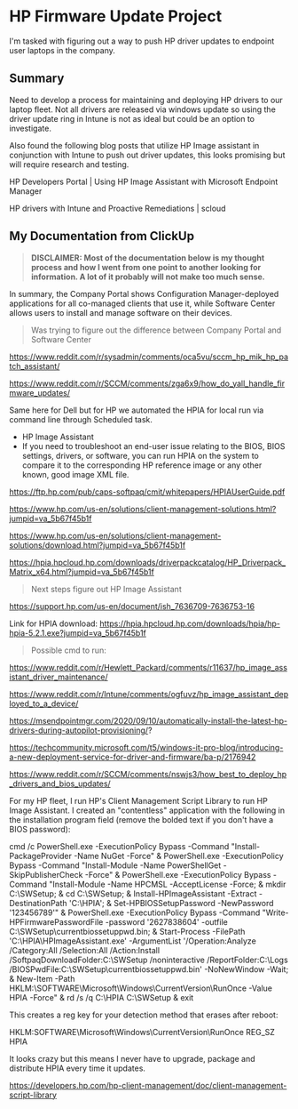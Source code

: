 # HP Firmware Update Project
I'm tasked with figuring out a way to push HP driver updates to endpoint user laptops in the company.

## Summary
Need to develop a process for maintaining and deploying HP drivers to our laptop fleet. Not all drivers are released via windows update so using the driver update ring in Intune is not as ideal but could be an option to investigate. 

Also found the following blog posts that utilize HP Image assistant in conjunction with Intune to push out driver updates, this looks promising but will require research and testing. 

HP Developers Portal | Using HP Image Assistant with Microsoft Endpoint Manager

HP drivers with Intune and Proactive Remediations | scloud

## My Documentation from ClickUp
> **DISCLAIMER: Most of the documentation below is my thought process and how I went from one point to another looking for information. A lot of it probably will not make too much sense.**

In summary, the Company Portal shows Configuration Manager-deployed applications for all co-managed clients that use it, while Software Center allows users to install and manage software on their devices.
> Was trying to figure out the difference between Company Portal and Software Center

https://www.reddit.com/r/sysadmin/comments/oca5vu/sccm_hp_mik_hp_patch_assistant/

https://www.reddit.com/r/SCCM/comments/zga6x9/how_do_yall_handle_firmware_updates/

Same here for Dell but for HP we automated the HPIA for local run via command line through Scheduled task.

- HP Image Assistant
- If you need to troubleshoot an end-user issue relating to the BIOS, BIOS settings, drivers, or software, you can run HPIA on the system to compare it to the corresponding HP reference image or any other known, good image XML file.

https://ftp.hp.com/pub/caps-softpaq/cmit/whitepapers/HPIAUserGuide.pdf

https://www.hp.com/us-en/solutions/client-management-solutions.html?jumpid=va_5b67f45b1f

https://www.hp.com/us-en/solutions/client-management-solutions/download.html?jumpid=va_5b67f45b1f

https://hpia.hpcloud.hp.com/downloads/driverpackcatalog/HP_Driverpack_Matrix_x64.html?jumpid=va_5b67f45b1f

> Next steps figure out HP Image Assistant

https://support.hp.com/us-en/document/ish_7636709-7636753-16

Link for HPIA download: https://hpia.hpcloud.hp.com/downloads/hpia/hp-hpia-5.2.1.exe?jumpid=va_5b67f45b1f

> Possible cmd to run:

https://www.reddit.com/r/Hewlett_Packard/comments/r11637/hp_image_assistant_driver_maintenance/

https://www.reddit.com/r/Intune/comments/ogfuvz/hp_image_assistant_deployed_to_a_device/

https://msendpointmgr.com/2020/09/10/automatically-install-the-latest-hp-drivers-during-autopilot-provisioning/?

https://techcommunity.microsoft.com/t5/windows-it-pro-blog/introducing-a-new-deployment-service-for-driver-and-firmware/ba-p/2176942

https://www.reddit.com/r/SCCM/comments/nswjs3/how_best_to_deploy_hp_drivers_and_bios_updates/



For my HP fleet, I run HP's Client Management Script Library to run HP Image Assistant. I created an "contentless" application with the following in the installation program field (remove the bolded text if you don't have a BIOS password):



cmd /c PowerShell.exe -ExecutionPolicy Bypass -Command "Install-PackageProvider -Name NuGet -Force" & PowerShell.exe -ExecutionPolicy Bypass -Command "Install-Module -Name PowerShellGet -SkipPublisherCheck -Force" & PowerShell.exe -ExecutionPolicy Bypass -Command "Install-Module -Name HPCMSL -AcceptLicense -Force; & mkdir C:\SWSetup; & cd C:\SWSetup; & Install-HPImageAssistant -Extract -DestinationPath 'C:\HPIA'; & Set-HPBIOSSetupPassword -NewPassword '123456789'" & PowerShell.exe -ExecutionPolicy Bypass -Command "Write-HPFirmwarePasswordFile -password '2627838604' -outfile C:\SWSetup\currentbiossetuppwd.bin; & Start-Process -FilePath 'C:\HPIA\HPImageAssistant.exe' -ArgumentList '/Operation:Analyze /Category:All /Selection:All /Action:Install /SoftpaqDownloadFolder:C:\SWSetup /noninteractive /ReportFolder:C:\Logs /BIOSPwdFile:C:\SWSetup\currentbiossetuppwd.bin' -NoNewWindow -Wait; & New-Item -Path HKLM:\SOFTWARE\Microsoft\Windows\CurrentVersion\RunOnce -Value HPIA -Force" & rd /s /q C:\HPIA C:\SWSetup & exit



This creates a reg key for your detection method that erases after reboot:



HKLM:SOFTWARE\Microsoft\Windows\CurrentVersion\RunOnce REG_SZ HPIA



It looks crazy but this means I never have to upgrade, package and distribute HPIA every time it updates.



https://developers.hp.com/hp-client-management/doc/client-management-script-library
